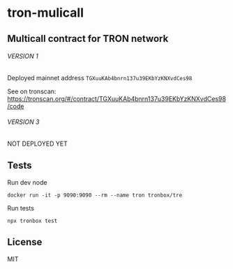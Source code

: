 # tron-mulicall

## Multicall contract for TRON network

###### VERSION 1
Deployed mainnet address 
```TGXuuKAb4bnrn137u39EKbYzKNXvdCes98```

See on tronscan:
https://tronscan.org/#/contract/TGXuuKAb4bnrn137u39EKbYzKNXvdCes98/code 

###### VERSION 3

NOT DEPLOYED YET

## Tests

Run dev node
```shell
docker run -it -p 9090:9090 --rm --name tron tronbox/tre
```

Run tests

```shell
npx tronbox test
```

## License
MIT